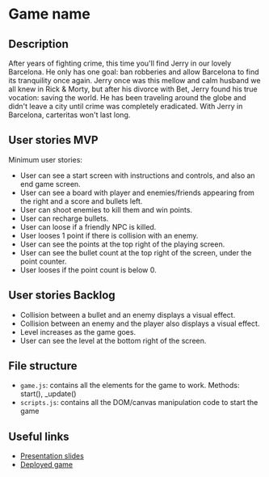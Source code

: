 # Game name

<!-- When you finish, add a nice screenshot of your game -->
<!--[<img src="./img/page.png">]()-->

## Description

After years of fighting crime, this time you'll find Jerry in our lovely Barcelona. He only has one goal: ban robberies and allow Barcelona to find its tranquility once again.
Jerry once was this mellow and calm husband we all knew in Rick & Morty, but after his divorce with Bet, Jerry found his true vocation: saving the world.
He has been traveling around the globe and didn't leave a city until crime was completely eradicated.
With Jerry in Barcelona, carteritas won't last long.

## User stories MVP

Minimum user stories:

- User can see a start screen with instructions and controls, and also an end game screen.
- User can see a board with player and enemies/friends appearing from the right and a score and bullets left.
- User can shoot enemies to kill them and win points.
- User can recharge bullets.
- User can loose if a friendly NPC is killed.
- User looses 1 point if there is collision with an enemy.
- User can see the points at the top right of the playing screen.
- User can see the bullet count at the top right of the screen, under the point counter.
- User looses if the point count is below 0.

## User stories Backlog

- Collision between a bullet and an enemy displays a visual effect.
- Collision between an enemy and the player also displays a visual effect.
- Level increases as the game goes.
- User can see the level at the bottom right of the screen.

## File structure

- <code>game.js</code>: contains all the elements for the game to work. Methods: start(), \_update()
- <code>scripts.js</code>: contains all the DOM/canvas manipulation code to start the game

## Useful links

<!-- When you finish, add these links and commit -->

- [Presentation slides]()
- [Deployed game]()
